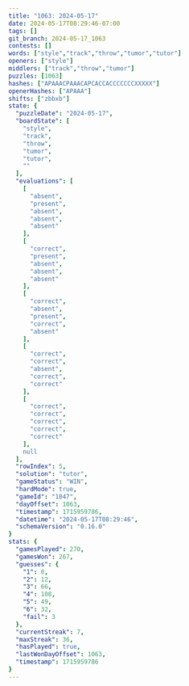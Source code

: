 ```yaml
---
title: "1063: 2024-05-17"
date: 2024-05-17T08:29:46-07:00
tags: []
git_branch: 2024-05-17_1063
contests: []
words: ["style","track","throw","tumor","tutor"]
openers: ["style"]
middlers: ["track","throw","tumor"]
puzzles: [1063]
hashes: ["APAAACPAAACAPCACCACCCCCCCXXXXX"]
openerHashes: ["APAAA"]
shifts: ["zbbxb"]
state: {
  "puzzleDate": "2024-05-17",
  "boardState": [
    "style",
    "track",
    "throw",
    "tumor",
    "tutor",
    ""
  ],
  "evaluations": [
    [
      "absent",
      "present",
      "absent",
      "absent",
      "absent"
    ],
    [
      "correct",
      "present",
      "absent",
      "absent",
      "absent"
    ],
    [
      "correct",
      "absent",
      "present",
      "correct",
      "absent"
    ],
    [
      "correct",
      "correct",
      "absent",
      "correct",
      "correct"
    ],
    [
      "correct",
      "correct",
      "correct",
      "correct",
      "correct"
    ],
    null
  ],
  "rowIndex": 5,
  "solution": "tutor",
  "gameStatus": "WIN",
  "hardMode": true,
  "gameId": "1047",
  "dayOffset": 1063,
  "timestamp": 1715959786,
  "datetime": "2024-05-17T08:29:46",
  "schemaVersion": "0.16.0"
}
stats: {
  "gamesPlayed": 270,
  "gamesWon": 267,
  "guesses": {
    "1": 0,
    "2": 12,
    "3": 66,
    "4": 108,
    "5": 49,
    "6": 32,
    "fail": 3
  },
  "currentStreak": 7,
  "maxStreak": 36,
  "hasPlayed": true,
  "lastWonDayOffset": 1063,
  "timestamp": 1715959786
}
---
```

<!-- more -->

